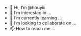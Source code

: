 - 👋 Hi, I’m @houyiii
- 👀 I’m interested in ...
- 🌱 I’m currently learning ...
- 💞️ I’m looking to collaborate on ...
- 📫 How to reach me ...

<!---
houyiii/houyiii is a ✨ special ✨ repository because its `README.md` (this file) appears on your GitHub profile.
You can click the Preview link to take a look at your changes.
--->
